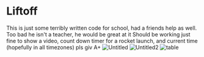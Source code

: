 # Liftoff
This is just some terribly written code for school, had a friends help as well. Too bad he isn't a teacher, he would be great at it
Should be working just fine to show a video, count down timer for a rocket launch, and current time (hopefully in all timezones)
pls giv A+
![Untitled](https://user-images.githubusercontent.com/105624898/227822118-e3ab00b5-c82f-469f-a520-78a3149efdc7.png)
![Untitled2](https://user-images.githubusercontent.com/105624898/227823443-7484256c-406a-4442-893c-c78060bc4594.png)
![table](https://user-images.githubusercontent.com/105624898/227826943-ef0b352a-f04e-4900-8dbc-d0a27db00548.png)
